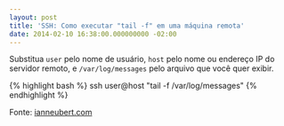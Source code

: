 ```yaml
---
layout: post
title: 'SSH: Como executar "tail -f" em uma máquina remota'
date: 2014-02-10 16:38:00.000000000 -02:00
---
```

 Substitua `user` pelo nome de usuário, `host` pelo nome ou endereço IP do servidor remoto, e `/var/log/messages` pelo arquivo que você quer exibir.

{% highlight bash %}
ssh user@host "tail -f /var/log/messages"
{% endhighlight %}

Fonte: [ianneubert.com](http://www.ianneubert.com/wp/2010/07/14/use-ssh-to-get-tail-of-log-file/)

